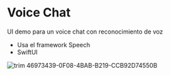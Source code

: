 # Voice Chat

UI demo para un voice chat con reconocimiento de voz
- Usa el framework Speech
- SwiftUI

![trim 46973439-0F08-4BAB-B219-CCB92D74550B](https://github.com/user-attachments/assets/5c79dc12-5201-4df6-b3ad-680545827088)
